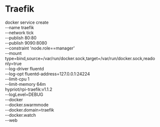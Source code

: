 Traefik
===

docker service create \
    --name traefik \
    --network tick \
    --publish 80:80 \
    --publish 9090:8080 \
    --constraint 'node.role==manager' \
    --mount type=bind,source=/var/run/docker.sock,target=/var/run/docker.sock,readonly=true  \
    --log-driver fluentd \
    --log-opt fluentd-address=127.0.0.1:24224 \
    --limit-cpu 1 \
    --limit-memory 64m \
    hypriot/rpi-traefik:v1.1.2 \
    --logLevel=DEBUG \
    --docker \
    --docker.swarmmode \
    --docker.domain=traefik \
    --docker.watch \
    --web

